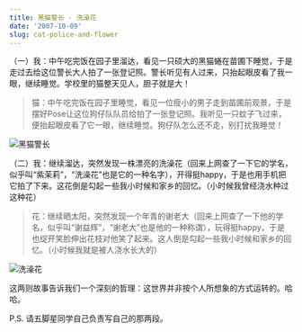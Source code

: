 ```yaml
---
title: 黑猫警长 · 洗澡花
date: '2007-10-09'
slug: cat-police-and-flower
---
```


（一）我：中午吃完饭在园子里溜达，看见一只硕大的黑猫蜷在苗圃下睡觉，于是走过去给这位警长大人拍了一张登记照。警长听见有人过来，只抬起眼皮看了我一眼，继续睡觉。学校里的猫整天见人，胆子就是大！

> 猫：中午吃完饭在园子里睡觉，看见一位瘦小的男子走到苗圃前观景，于是摆好Pose让这位狗仔队队员给拍了一张登记照。我听见一只蚊子飞过来，便抬起眼皮看了它一眼，继续睡觉。狗仔队怎么还不走，别打扰我睡觉！

![黑猫警长](https://db.yihui.org/imgur/9eJMw.jpg)

（二）我：继续溜达，突然发现一株漂亮的洗澡花（回来上网查了一下它的学名，似乎叫“紫茉莉”，“洗澡花”也是它的一种名字），开得挺happy，于是也用手机把它拍了下来。这花倒是勾起一些我小时候和家乡的回忆。（小时候我曾经浇水种过这种花）

> 花：继续晒太阳，突然发现一个年青的谢老大（回来上网查了一下他的学名，似乎叫“谢益辉”，“谢老大”也是他的一种称谓），玩得挺happy，于是也绽开笑脸伸出花枝对他笑了起来。这人倒是勾起一些我小时候和家乡的回忆。（小时候我就是被人浇水长大的）

![洗澡花](https://db.yihui.org/imgur/18Qrb.jpg)

这两则故事告诉我们一个深刻的哲理：这世界并非按个人所想象的方式运转的。哈哈。

P.S. 请五脚星同学自己负责写自己的那两段。

